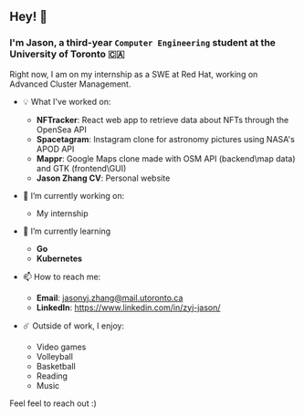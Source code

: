 ## Hey! 👋

### I'm Jason, a third-year `Computer Engineering` student at the University of Toronto 🇨🇦

Right now, I am on my internship as a SWE at Red Hat, working on Advanced Cluster Management.

- 💡 What I've worked on:
  - **NFTracker**: React web app to retrieve data about NFTs through the OpenSea API 
  - **Spacetagram**: Instagram clone for astronomy pictures using NASA's APOD API
  - **Mappr**: Google Maps clone made with OSM API (backend\map data) and GTK (frontend\GUI)
  - **Jason Zhang CV**: Personal website

- 🔭 I’m currently working on:
  - My internship

- 🌱 I’m currently learning 
  - **Go**
  - **Kubernetes**

- 📫 How to reach me:
  - **Email**: jasonyj.zhang@mail.utoronto.ca
  - **LinkedIn**: https://www.linkedin.com/in/zyj-jason/
  
- ☄️ Outside of work, I enjoy:
  - Video games
  - Volleyball
  - Basketball
  - Reading
  - Music

Feel feel to reach out :)
